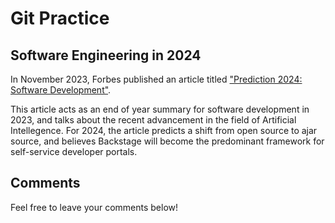 # Git Practice

## Software Engineering in 2024

In November 2023, Forbes published an article titled ["Prediction 2024: Software Development"](https://www.forbes.com/sites/forrester/2023/11/13/predictions-2024-software-development/?sh=15a7e6b263f1). 

This article acts as an end of year summary for software development in 2023, and talks about the recent advancement in the field of Artificial Intellegence. For 2024, the article predicts a shift from open source to ajar source, and believes Backstage will become the predominant framework for self-service developer portals.


## Comments

Feel free to leave your comments below!